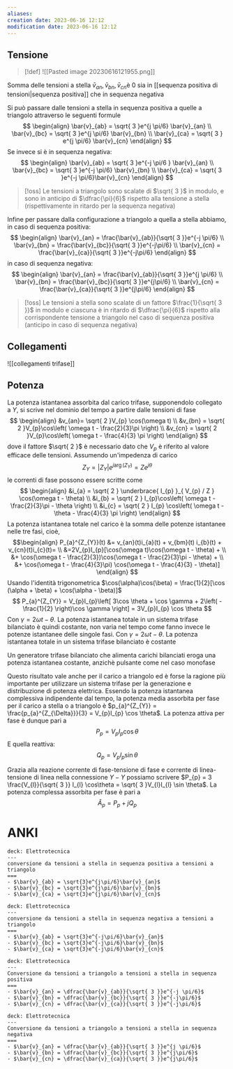 ```yaml
---
aliases: 
creation date: 2023-06-16 12:12
modification date: 2023-06-16 12:12
---
```



## Tensione
> [!def]
> ![[Pasted image 20230616121955.png]]
> 

Somma delle tensioni a stella $\bar{v}_{an},\bar{v}_{bn},\bar{v}_{cn}$è 0 sia in [[sequenza positiva di tensioni|sequenza positiva]] che in sequenza negativa

Si può passare dalle tensioni a stella in sequenza positiva a quelle a triangolo attraverso le seguenti formule
$$ \begin{align}
\bar{v}_{ab} = \sqrt{ 3 }e^{j \pi/6} \bar{v}_{an} \\
\bar{v}_{bc} = \sqrt{ 3 }e^{j \pi/6} \bar{v}_{bn} \\
\bar{v}_{ca} = \sqrt{ 3 } e^{j \pi/6} \bar{v}_{cn}
\end{align} $$
Se invece si è in sequenza negativa:
$$ \begin{align}
\bar{v}_{ab} = \sqrt{  3 }e^{-j \pi/6 } \bar{v}_{an} \\
\bar{v}_{bc} = \sqrt{ 3 }e^{-j \pi/6} \bar{v}_{bn} \\
\bar{v}_{ca} = \sqrt{ 3 }e^{-j \pi/6}\bar{v}_{cn}
\end{align} $$

>[!oss]
>Le tensioni a triangolo sono scalate di $\sqrt{ 3 }$ in modulo, e sono in anticipo di $\dfrac{\pi}{6}$ rispetto alla tensione a stella (rispettivamente in ritardo per la sequenza negativa)

Infine per passare dalla configurazione a triangolo a quella a stella abbiamo, in caso di sequenza positiva:
$$ \begin{align}
\bar{v}_{an} = \frac{\bar{v}_{ab}}{\sqrt{ 3 }}e^{-j \pi/6} \\
\bar{v}_{bn} = \frac{\bar{v}_{bc}}{\sqrt{ 3 }}e^{-j\pi/6} \\
\bar{v}_{cn} = \frac{\bar{v}_{ca}}{\sqrt{ 3 }}e^{-j\pi/6}
\end{align} $$
in caso di sequenza negativa:
$$ \begin{align}
\bar{v}_{an} = \frac{\bar{v}_{ab}}{\sqrt{ 3 }}e^{j \pi/6} \\
\bar{v}_{bn} = \frac{\bar{v}_{bc}}{\sqrt{ 3 }}e^{j\pi/6} \\
\bar{v}_{cn} = \frac{\bar{v}_{ca}}{\sqrt{ 3 }}e^{j\pi/6}
\end{align}  $$


>[!oss]
>Le tensioni a stella sono scalate di un fattore $\frac{1}{\sqrt{ 3 }}$ in modulo e ciascuna è in ritardo di $\dfrac{\pi}{6}$ rispetto alla corrispondente tensione a triangolo nel caso di sequenza positiva (anticipo in caso di sequenza negativa)


## Collegamenti
![[collegamenti trifase]]

## Potenza
La potenza istantanea assorbita dal carico trifase, supponendolo collegato a $Y$, si scrive nel dominio del tempo a partire dalle tensioni di fase
$$ \begin{align}
&v_{an}= \sqrt{ 2 }V_{p} \cos(\omega t) \\
&v_{bn} = \sqrt{ 2 }V_{p}\cos\left( \omega t - \frac{2}{3}\pi \right) \\
&v_{cn} = \sqrt{ 2 }V_{p}\cos\left( \omega t - \frac{4}{3} \pi \right)
\end{align} $$
dove il fattore $\sqrt{ 2 }$ è necessario dato che $V_{p}$ è riferito al valore efficace delle tensioni. Assumendo un'impedenza di carico
$$ Z_{Y} = |Z_{Y}| e^{j \arg(Z_{Y})} = Ze^{j \theta} $$
le correnti di fase possono essere scritte come
$$ \begin{align}
&i_{a} = \sqrt{ 2 } \underbrace{ I_{p} }_{ V_{p} / Z } \cos(\omega t - \theta) \\
&i_{b} = \sqrt{ 2 } I_{p}\cos\left( \omega t - \frac{2}{3}\pi - \theta \right) \\
&i_{c} = \sqrt{ 2 } I_{p} \cos\left( \omega t - \theta - \frac{4}{3} \pi \right)
\end{align} $$
La potenza istantanea totale nel carico è la somma delle potenze istantanee nelle tre fasi, cioè,
$$\begin{align}
 P_{a}^{Z_{Y}}(t) &= v_{an}(t)i_{a}(t) + v_{bm}(t) i_{b}(t) + v_{cn}(t)i_{c}(t)= \\
&=2V_{p}I_{p}[\cos(\omega t)\cos(\omega t - \theta) + \\
&+ \cos(\omega t - \frac{2}{3})\cos(\omega t - \frac{2}{3}\pi - \theta) + \\
&+ \cos(\omega t - \frac{4}{3}\pi) \cos(\omega t - \frac{4}{3} - \theta)]
\end{align} $$
Usando l'identità trigonometrica $\cos(\alpha)\cos(\beta) = \frac{1}{2}[\cos (\alpha + \beta) + \cos(\alpha - \beta)]$
$$ P_{a}^{Z_{Y}} = V_{p}I_{p}\left[ 3\cos \theta + \cos \gamma + 2\left( -\frac{1}{2} \right)\cos \gamma \right] = 3V_{p}I_{p} \cos \theta $$
Con $\gamma = 2\omega t - \theta$. La potenza istantanea totale in un sistema trifase bilanciato è quindi costante, non varia nel tempo come fanno invece le potenze istantanee delle singole fasi. Con $\gamma = 2\omega t - \theta$. La potenza istantanea totale in un sistema trifase bilanciato è costante

Un generatore trifase bilanciato che alimenta carichi bilanciati eroga una potenza istantanea costante, anzichè pulsante come nel caso monofase

Questo risultato vale anche per il carico a triangolo ed è forse la ragione più importante per utilizzare un sistema trifase per la generazione e distribuzione di potenza elettrica. Essendo la potenza istantanea complessiva indipendente dal tempo, la potenza media assorbita per fase per il carico a stella o a triangolo è $p_{a}^{Z_{Y}} = \frac{p_{a}^{Z_{\Delta}}}{3} = V_{p}I_{p} \cos \theta$. La potenza attiva per fase è dunque pari a
$$ P_{p} = V_{p}I_{p} \cos\theta $$
E quella reattiva:
$$ Q_{p} = V_{p}I_{p}\sin\theta $$

Grazia alla reazione corrente di fase-tensione di fase e corrente di linea-tensione di linea nella connessione $Y-Y$ possiamo scrivere $P_{p} = 3 \frac{V_{l}}{\sqrt{ 3 }} I_{l} \cos\theta = \sqrt{ 3 }V_{l}I_{l} \sin \theta$. La potenza complessa assorbita per fase è pari a
$$ \hat{A}_{p} = P_{p} + j Q_{p} $$


# ANKI

```anki
deck: Elettrotecnica
---
conversione da tensioni a stella in sequenza positiva a tensioni a triangolo
===
- $\bar{v}_{ab} = \sqrt{3}e^{j\pi/6}\bar{v}_{an}$
- $\bar{v}_{bc} = \sqrt{3}e^{j\pi/6}\bar{v}_{bn}$
- $\bar{v}_{ca} = \sqrt{3}e^{j\pi/6}\bar{v}_{cn}$
```


```anki
deck: Elettrotecnica
---
conversione da tensioni a stella in sequenza negativa a tensioni a triangolo
===
- $\bar{v}_{ab} = \sqrt{3}e^{-j\pi/6}\bar{v}_{an}$
- $\bar{v}_{bc} = \sqrt{3}e^{-j\pi/6}\bar{v}_{bn}$
- $\bar{v}_{ca} = \sqrt{3}e^{-j\pi/6}\bar{v}_{cn}$
```


```anki
deck: Elettrotecnica
---
Conversione da tensioni a triangolo a tensioni a stella in sequenza positiva
===
- $\bar{v}_{an} = \dfrac{\bar{v}_{ab}}{\sqrt{ 3 }}e^{-j \pi/6}$
- $\bar{v}_{bn} = \dfrac{\bar{v}_{bc}}{\sqrt{ 3 }}e^{-j\pi/6}$
- $\bar{v}_{cn} = \dfrac{\bar{v}_{ca}}{\sqrt{ 3 }}e^{-j\pi/6}$
```



```anki
deck: Elettrotecnica
---
Conversione da tensioni a triangolo a tensioni a stella in sequenza negativa
===
- $\bar{v}_{an} = \dfrac{\bar{v}_{ab}}{\sqrt{ 3 }}e^{j \pi/6}$
- $\bar{v}_{bn} = \dfrac{\bar{v}_{bc}}{\sqrt{ 3 }}e^{j\pi/6}$
- $\bar{v}_{cn} = \dfrac{\bar{v}_{ca}}{\sqrt{ 3 }}e^{j\pi/6}$
```


